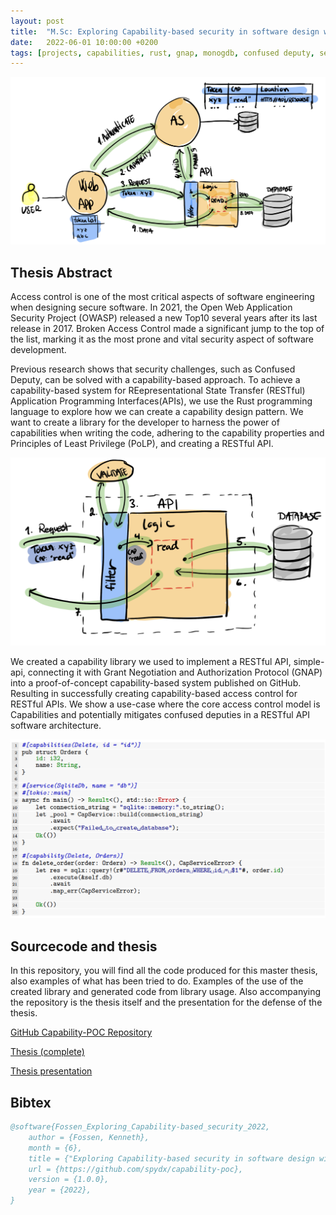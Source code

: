 ```yaml
---
layout: post
title:  "M.Sc: Exploring Capability-based security in software design with Rust"
date:   2022-06-01 10:00:00 +0200
tags: [projects, capabilities, rust, gnap, monogdb, confused deputy, security, oauth]
---
```


![Capability-based system](/assets/img/thesis/cap-system.png)

## Thesis Abstract

Access control is one of the most critical aspects of software engineering when designing secure software. In 2021, the Open Web Application Security Project (OWASP) released a new Top10 several years after its last release in 2017. Broken Access Control made a significant jump to the top of the list, marking it as the most prone and vital security aspect of software development.

Previous research shows that security challenges, such as Confused Deputy, can be solved with a capability-based approach. To achieve a capability-based system for REepresentational State Transfer (RESTful) Application Programming Interfaces(APIs), we use the Rust programming language to explore how we can create a capability design pattern. We want to create a library for the developer to harness the power of capabilities when writing the code, adhering to the capability properties and Principles of Least Privilege (PoLP), and creating a RESTful API.

![Capability-based API](/assets/img/thesis/cap-api.png)

We created a capability library we used to implement a RESTful API, simple-api, connecting it with Grant Negotiation and Authorization Protocol (GNAP) into a proof-of-concept capability-based system published on GitHub. Resulting in successfully creating capability-based access control for RESTful APIs. We show a use-case where the core access control model is Capabilities and potentially mitigates confused deputies in a RESTful API software architecture.

![Capability Library in Rust](/assets/img/thesis/lib_example.png)

## Sourcecode and thesis

In this repository, you will find all the code produced for this master thesis, also examples of what has been tried to do. Examples of the use of the created library and generated code from library usage.
Also accompanying the repository is the thesis itself and the presentation for the defense of the thesis.

[GitHub Capability-POC Repository](https://github.com/spydx/capability-poc/)

[Thesis (complete)](https://github.com/spydx/capability-poc/blob/main/papers/exploring_capability-based_security_in_software_design_with_Rust.pdf)

[Thesis presentation](https://github.com/spydx/capability-poc/blob/main/papers/master_presentasjon.pdf)

## Bibtex

```bibtex
@software{Fossen_Exploring_Capability-based_security_2022,
    author = {Fossen, Kenneth},
    month = {6},
    title = {"Exploring Capability-based security in software design with Rust"},
    url = {https://github.com/spydx/capability-poc},
    version = {1.0.0},
    year = {2022},
}
```